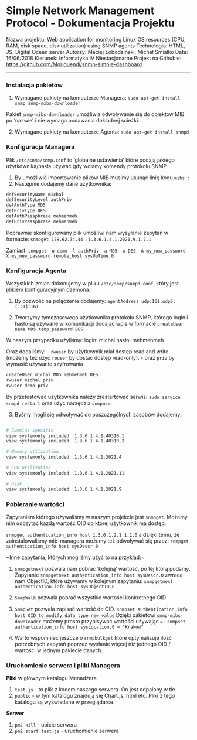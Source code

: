 # Simple Network Management Protocol - Dokumentacja Projektu
Nazwa projektu: Web application for monitoring Linux OS resources (CPU, RAM, disk space, disk utilization) using SNMP agents
Technologia: HTML, JS, Digital Ocean server
Autorzy: Maciej Łobodziński, Michał Śmiałko
Data: 16/06/2018
Kierunek: Informatyka IV Niestacjonarne
Projekt na Githubie: https://github.com/Moriquendi/snmp-simple-dashboard

- - - -

### Instalacja pakietów

1. Wymagane pakiety na komputerze Managera:
`sudo apt-get install snmp snmp-mibs-downloader`

Pakiet `snmp-mibs-downloader`  umożliwia odwoływanie się do obiektów MIB po ‘nazwie’ i nie wymaga podawania dokładnej ścieżki.

2. Wymagane pakiety na komputerze Agenta:
`sudo apt-get install snmpd`

### Konfiguracja Managera

Plik `/etc/snmp/snmp.conf` to ‘globalne ustawienia’ które podają jakiego użytkownika/hasła używać gdy wołamy komendy protokołu SNMP.

1. By umożliwić importowanie plików MIB musimy usunąć linię kodu  `mibs :` 
2. Następnie dodajemy dane użytkownika: 
``` bash
defSecurityName michal
defSecurityLevel authPriv
defAuthType MD5
defPrivType DES
defAuthPassphrase mehmehmeh
defPrivPassphrase mehmehmeh
```

Poprawnie skonfigurowany plik umożliwi nam wysyłanie zapytań w formacie:
`snmpget 178.62.34.44 .1.3.6.1.4.1.2021.9.1.7.1`

Zamiast:
`snmpget -u demo -l authPriv -a MD5 -x DES -A my_new_password -X my_new_password remote_host sysUpTime.0`

### Konfiguracja Agenta

Wszystkich zmian dokonujemy w pliku `/etc/snmp/snmpd.conf`, który jest plikiem konfiguracyjnym daemona.

1. By pozwolić na połączenie dodajemy:
`agentAddress udp:161,udp6:[::1]:161`

2. Tworzymy tymczasowego użytkownika protokołu SNMP, którego login i hasło są używane w komunikacji dodając wpis w formacie
`createUser name MD5 temp_password DES`

W naszym przypadku użyliśmy:
login: michal
hasło: mehmehmeh

Oraz dodaliśmy:
	- `rwuser` by użytkownik miał dostęp read and write (możemy też użyć `rouser` by dostać dostęp read-only).
	- oraz  `priv`  by wymusić używanie szyfrowania

``` bash
createUser michal MD5 mehmehmeh DES
rwuser michal priv
rwuser demo priv
```

By przetestować użytkownika należy zrestartować serwis:
`sudo service snmpd restart`  oraz użyć narzędzia `snmpusm` 

3. Byśmy mogli się odwoływać do poszczególnych zasobów dodajemy:

``` bash

# Cumulus specific
view systemonly included .1.3.6.1.4.1.40310.1
view systemonly included .1.3.6.1.4.1.40310.2

# Memory utilization
view systemonly included .1.3.6.1.4.1.2021.4 

# CPU utilization
view systemonly included .1.3.6.1.4.1.2021.11

# Disk
view systemonly included .1.3.6.1.4.1.2021.9
```


### Pobieranie wartości

Zapytaniem którego używaliśmy w naszym projekcie jest  `snmpget`. Możemy nim odczytać każdą wartość OID do której użytkownik ma dostęp.

`snmpget authentication_info host 1.3.6.1.2.1.1.1.0`
a dzięki temu, że zainstalowaliśmy mib-managera możemy też odwoływać się przez:
`snmpget authentication_info host sysDescr.0`

~Inne zapytania, których mogliśmy użyć to na przykład:~

1. `snmpgetnext`  pozwala nam pobrać ‘kolejną’ wartość, po tej którą podamy.
	Zapytanie 
	`snmpgetnext authentication_info host sysDescr.0`
	zwraca nam ObjectID, które używamy w kolejnym zapytaniu:
	`snmpgetnext authentication_info host sysObjectID.0`

2. `SnmpWalk` pozwala pobrać wszystkie wartości konkretnego OID

3. `SnmpSet` pozwala zapisać wartość do OID. 
`snmpset authentication_info host OID_to_modify data_type new_value`
Dzięki pakietowi `snmp-mibs-downloader` możemy prosto przypisywać wartości używając `=` :
`snmpset authentication_info host sysLocation.0 = "Krakow"`

4. Warto wspomnieć jeszcze o `snmpbulkget` które optymalizuje ilość potrzebnych zapytań poprzez wysłanie więcej niż jednego OID / wartości w jednym pakiecie danych.

### Uruchomienie serwera i pliki Managera

**Pliki** w głównym katalogu Menadżera
1. `test.js` - to plik z kodem naszego serwera. On jest odpalony w tle.
2. `public` - w tym katalogu  znajdują się Chart.js, html etc. Pliki z tego katalogu są wyświetlane w przeglądarce.

**Serwer**
1. `pm2 kill` - ubicie serwera 
2. `pm2 start test.js` - uruchomienie serwera
